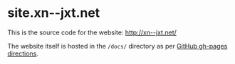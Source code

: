 # site.xn--jxt.net

This is the source code for the website: http://xn--jxt.net/

The website itself is hosted in the `/docs/` directory as per [GitHub gh-pages directions](https://help.github.com/en/articles/configuring-a-publishing-source-for-github-pages).
